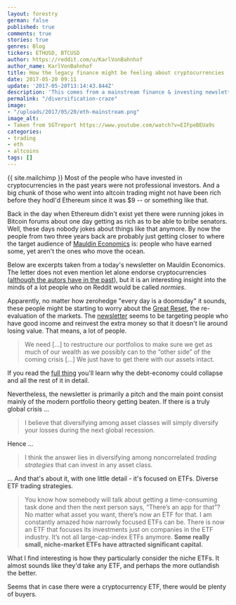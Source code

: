 ```yaml
---
layout: forestry
german: false
published: true
comments: true
stories: true
genres: Blog
tickers: ETHUSD, BTCUSD
author: https://reddit.com/u/KarlVonBahnhof
author_name: KarlVonBahnhof
title: How the legacy finance might be feeling about cryptocurrencies
date: 2017-05-20 09:11
update: '2017-05-20T13:14:43.844Z'
description: 'This comes from a mainstream finance & investing newsletter. '
permalink: "/diversification-craze"
image:
- "/uploads/2017/05/20/eth-mainstream.png"
image_alt:
- Taken from SGTreport https://www.youtube.com/watch?v=EIFpeBEUa9s
categories:
- trading
- eth
- altcoins
tags: []
---
```

{{ site.mailchimp }} Most of the people who have invested in cryptocurrencies in the past years were not professional investors. And a big chunk of those who went into altcoin trading might not have been rich before they hodl'd Ethereum since it was $9 -- or something like that. 

Back in the day when Ethereum didn't exist yet there were running jokes in Bitcoin forums about one day getting as rich as to be able to bribe senators. Well, these days nobody jokes about things like that anymore. By now the people from two three years back are probably just getting closer to where the target audience of [Mauldin Economics](http://www.mauldineconomics.com/) is: people who have earned some, yet aren't the ones who move the ocean.

Below are excerpts taken from a today's newsletter on Mauldin Economics. The letter does not even mention let alone endorse cryptocurrencies ([although the autors have in the past](https://www.youtube.com/watch?v=hrrF6Wz61HE)), but it is an interesting insight into the minds of a lot people who on Reddit would be called *normies*.

Apparently, no matter how zerohedge "every day is a doomsday" it sounds, these people might be starting to worry about the [Great Reset](http://www.zerohedge.com/news/2016-05-11/what-will-global-economy-look-after-great-reset), the re-evaluation of the markets. The [newsletter](http://archive.is/djUcU) seems to be targeting people who have good income and reinvest the extra money so that it doesn't lie around losing value. That means, a lot of people.

> We need [...] to restructure our portfolios to make sure we get as much of our wealth as we possibly can to the “other side” of the coming crisis [...] We just have to get there with our assets intact.

If you read the [full thing](http://archive.is/djUcU) you'll learn why the debt-economy could collapse and all the rest of it in detail.

Nevertheless, the newsletter is primarily a pitch and the main point consist mainly of the modern portfolio theory getting beaten. If there is a truly global crisis ...

> I believe that diversifying among asset classes will simply diversify your losses during the next global recession.

Hence ...

> I think the answer lies in diversifying among noncorrelated *trading strategies* that can invest in any asset class.

... And that's about it, with one little detail - it's focused on ETFs. Diverse ETF trading strategies.

> You know how somebody will talk about getting a time-consuming task done and then the next person says, “There’s an app for that”? No matter what asset you want, there’s now an ETF for that. I am constantly amazed how narrowly focused ETFs can be. There is now an ETF that focuses its investments just on companies in the ETF industry. It’s not all large-cap-index ETFs anymore. **Some really small, niche-market ETFs have attracted significant capital.**

What I find interesting is how they particularly consider the niche ETFs. It almost sounds like they'd take any ETF, and perhaps the more outlandish the better.

Seems that in case there were a cryptocurrency ETF, there would be plenty of buyers.
